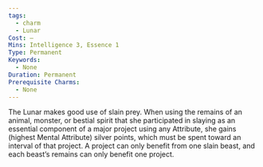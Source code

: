 ```yaml
---
tags:
  - charm
  - Lunar
Cost: —
Mins: Intelligence 3, Essence 1
Type: Permanent
Keywords:
  - None
Duration: Permanent
Prerequisite Charms:
  - None
---
```

The Lunar makes good use of slain prey. When using the remains of an animal, monster, or bestial spirit that she participated in slaying as an essential component of a major project using any Attribute, she gains (highest Mental Attribute) silver points, which must be spent toward an interval of that project. A project can only benefit from one slain beast, and each beast’s remains can only benefit one project.